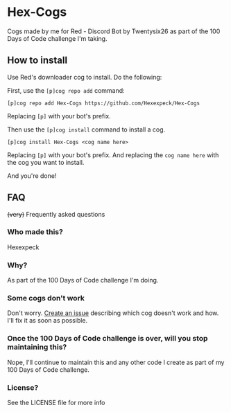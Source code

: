 # Hex-Cogs
Cogs made by me for Red - Discord Bot by Twentysix26 as part of the 100 Days of Code challenge I'm taking.

## How to install
Use Red's downloader cog to install. Do the following:

First, use the `[p]cog repo add` command:
```
[p]cog repo add Hex-Cogs https://github.com/Hexexpeck/Hex-Cogs
```
Replacing `[p]` with your bot's prefix.

Then use the `[p]cog install` command to install a cog.
```
[p]cog install Hex-Cogs <cog name here>
```
Replacing `[p]` with your bot's prefix. And replacing the `cog name here` with the cog you want to install.

And you're done!

## FAQ
~~(very)~~ Frequently asked questions
### Who made this?
Hexexpeck
### Why?
As part of the 100 Days of Code challenge I'm doing.
### Some cogs don't work
Don't worry. [Create an issue](https://github.com/Hexexpeck/Hex-Cogs/issues/new) describing which cog doesn't work and how. I'll fix it as soon as possible.
### Once the 100 Days of Code challenge is over, will you stop maintaining this?
Nope, I'll continue to maintain this and any other code I create as part of my 100 Days of Code challenge.
### License?
See the LICENSE file for more info
